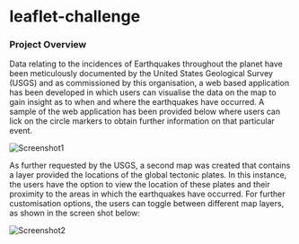 # leaflet-challenge

### Project Overview

Data relating to the incidences of Earthquakes throughout the planet have been meticulously documented by the United States Geological Survey (USGS) and as commissioned by this organisation, a web based application has been developed in which users can visualise the data on the map to gain insight as to when and where the earthquakes have occurred. A sample of the web application has been provided below where users can lick on the circle markers to obtain further information on that particular event.

![Screenshot1](images/3ScreenShot1.gif)



As further requested by the USGS, a second map was created that contains a layer provided the locations of the global tectonic plates. In this instance, the users have the option to view the location of these plates and their proximity to the areas in which the earthquakes have occurred. For further customisation options, the users can toggle between different map layers, as shown in the screen shot below:

![Screenshot2]()